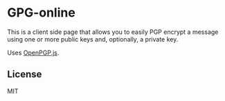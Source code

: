 # GPG-online

This is a client side page that allows you to easily PGP encrypt a message using one or more public keys and, optionally, a private key.

Uses <a href="https://github.com/openpgpjs/openpgpjs">OpenPGP.js</a>.

## License

MIT

